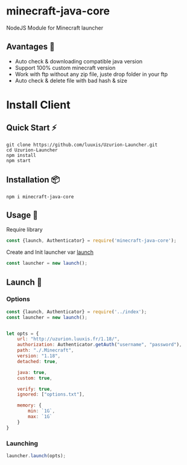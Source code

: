 # minecraft-java-core
NodeJS Module for Minecraft launcher

## Avantages :dizzy:

- Auto check & downloading compatible java version
- Support 100% custom minecraft version
- Work with ftp without any zip file, juste drop folder in your ftp
- Auto check & delete file with bad hash & size

# Install Client

## Quick Start :zap:
```npm
git clone https://github.com/luuxis/Uzurion-Launcher.git
cd Uzurion-Launcher
npm install
npm start
```

## Installation :package:
```npm
npm i minecraft-java-core
```

## Usage :triangular_flag_on_post:
Require library
```javascript
const {launch, Authenticator} = require('minecraft-java-core');
```

Create and Init launcher var [launch](utils/launch.js)
```javascript
const launcher = new launch();
```

## Launch :rocket:
### Options
```javascript
const {launch, Authenticator} = require('../index');
const launcher = new launch();


let opts = {
    url: "http://uzurion.luuxis.fr/1.18/",
    authorization: Authenticator.getAuth("username", "password"),
    path: "./.Minecraft",
    version: "1.18",
    detached: true,

    java: true,
    custom: true,

    verify: true,
    ignored: ["options.txt"],

    memory: {
        min: `1G`,
        max: `1G` 
    }
}
```

### Launching
```javascript
launcher.launch(opts);
```` 